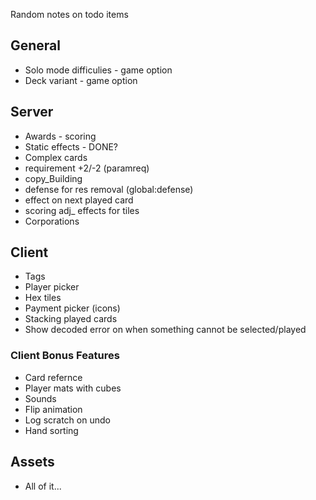 Random notes on todo items

## General

* Solo mode difficulies - game option
* Deck variant - game option

## Server

* Awards - scoring
* Static effects - DONE?
* Complex cards
 * requirement +2/-2 (paramreq)
 * copy_Building
 * defense for res removal (global:defense)
 * effect on next played card
 * scoring adj_ effects for tiles
* Corporations

## Client

* Tags
* Player picker
* Hex tiles
* Payment picker (icons)
* Stacking played cards
* Show decoded error on when something cannot be selected/played

### Client Bonus Features

* Card refernce
* Player mats with cubes
* Sounds
* Flip animation
* Log scratch on undo
* Hand sorting

## Assets

* All of it...